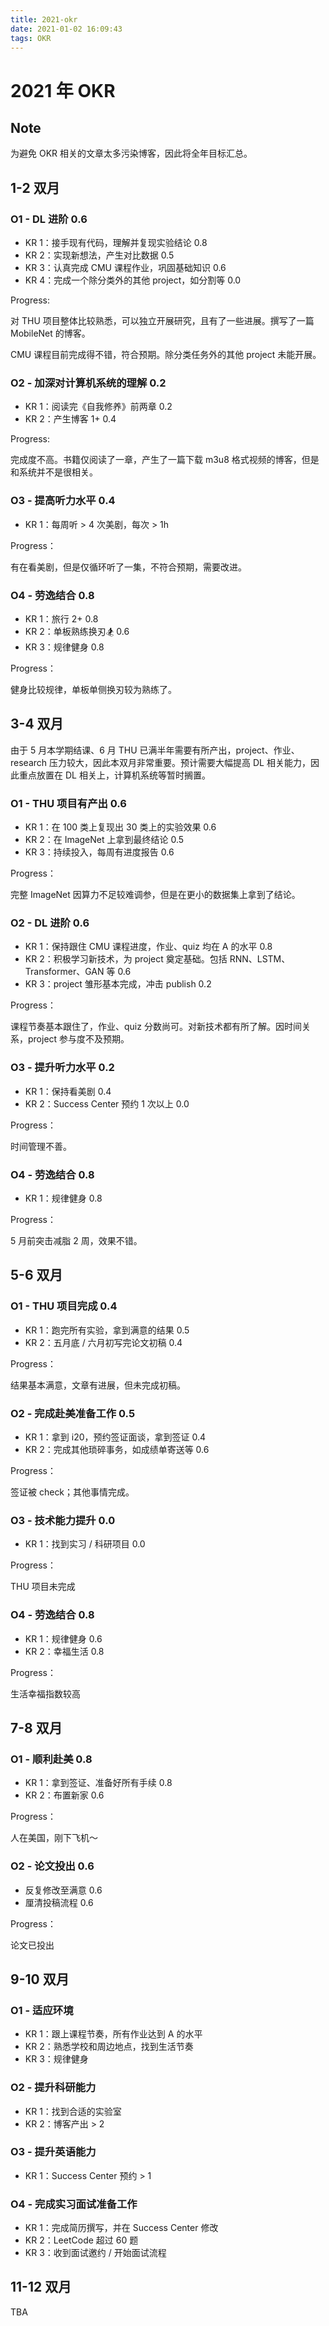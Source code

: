 ```yaml
---
title: 2021-okr
date: 2021-01-02 16:09:43
tags: OKR
---
```


# 2021 年 OKR

## Note

为避免 OKR 相关的文章太多污染博客，因此将全年目标汇总。

## 1-2 双月

### O1 - DL 进阶 0.6

- KR 1：接手现有代码，理解并复现实验结论 0.8
- KR 2：实现新想法，产生对比数据 0.5
- KR 3：认真完成 CMU 课程作业，巩固基础知识 0.6
- KR 4：完成一个除分类外的其他 project，如分割等 0.0

Progress:

对 THU 项目整体比较熟悉，可以独立开展研究，且有了一些进展。撰写了一篇 MobileNet 的博客。

CMU 课程目前完成得不错，符合预期。除分类任务外的其他 project 未能开展。

### O2 - 加深对计算机系统的理解 0.2

- KR 1：阅读完《自我修养》前两章 0.2
- KR 2：产生博客 1+ 0.4

Progress:

完成度不高。书籍仅阅读了一章，产生了一篇下载 m3u8 格式视频的博客，但是和系统并不是很相关。

### O3 - 提高听力水平 0.4

- KR 1：每周听 > 4 次美剧，每次 > 1h

Progress：

有在看美剧，但是仅循环听了一集，不符合预期，需要改进。

### O4 - 劳逸结合 0.8

- KR 1：旅行 2+ 0.8
- KR 2：单板熟练换刃🏂 0.6
- KR 3：规律健身 0.8

Progress：

健身比较规律，单板单侧换刃较为熟练了。

## 3-4 双月

由于 5 月本学期结课、6 月 THU 已满半年需要有所产出，project、作业、research 压力较大，因此本双月非常重要。预计需要大幅提高 DL 相关能力，因此重点放置在 DL 相关上，计算机系统等暂时搁置。

### O1 - THU 项目有产出 0.6

- KR 1：在 100 类上复现出 30 类上的实验效果 0.6
- KR 2：在 ImageNet 上拿到最终结论 0.5
- KR 3：持续投入，每周有进度报告 0.6

Progress：

完整 ImageNet 因算力不足较难调参，但是在更小的数据集上拿到了结论。

### O2 - DL 进阶 0.6

- KR 1：保持跟住 CMU 课程进度，作业、quiz 均在 A 的水平 0.8
- KR 2：积极学习新技术，为 project 奠定基础。包括 RNN、LSTM、Transformer、GAN 等 0.6
- KR 3：project 雏形基本完成，冲击 publish 0.2

Progress：

课程节奏基本跟住了，作业、quiz 分数尚可。对新技术都有所了解。因时间关系，project 参与度不及预期。

### O3 - 提升听力水平 0.2

- KR 1：保持看美剧 0.4
- KR 2：Success Center 预约 1 次以上 0.0

Progress：

时间管理不善。

### O4 - 劳逸结合 0.8

- KR 1：规律健身 0.8

Progress：

5 月前突击减脂 2 周，效果不错。

## 5-6 双月

### O1 - THU 项目完成 0.4

- KR 1：跑完所有实验，拿到满意的结果 0.5
- KR 2：五月底 / 六月初写完论文初稿 0.4

Progress：

结果基本满意，文章有进展，但未完成初稿。

### O2 - 完成赴美准备工作 0.5

- KR 1：拿到 i20，预约签证面谈，拿到签证 0.4
- KR 2：完成其他琐碎事务，如成绩单寄送等 0.6

Progress：

签证被 check；其他事情完成。

### O3 - 技术能力提升 0.0

- KR 1：找到实习 / 科研项目 0.0

Progress：

THU 项目未完成

### O4 - 劳逸结合 0.8

- KR 1：规律健身 0.6
- KR 2：幸福生活 0.8

Progress：

生活幸福指数较高

## 7-8 双月

### O1 - 顺利赴美 0.8

- KR 1：拿到签证、准备好所有手续 0.8
- KR 2：布置新家 0.6

Progress：

人在美国，刚下飞机～

### O2 - 论文投出 0.6

- 反复修改至满意 0.6
- 厘清投稿流程 0.6

Progress：

论文已投出

## 9-10 双月

### O1 - 适应环境

- KR 1：跟上课程节奏，所有作业达到 A 的水平
- KR 2：熟悉学校和周边地点，找到生活节奏
- KR 3：规律健身

### O2 - 提升科研能力

- KR 1：找到合适的实验室
- KR 2：博客产出 > 2

### O3 - 提升英语能力

- KR 1：Success Center 预约 > 1

### O4 - 完成实习面试准备工作

- KR 1：完成简历撰写，并在 Success Center 修改
- KR 2：LeetCode 超过 60 题
- KR 3：收到面试邀约 / 开始面试流程

## 11-12 双月

TBA